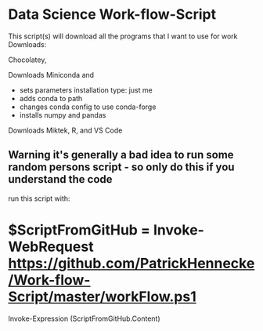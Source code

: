 # Data Science Work-flow-Script
This script(s) will download all the programs that I want to use for work
Downloads:

Chocolatey,

Downloads Miniconda and 
- sets parameters installation type: just me
-  adds conda to path
- changes conda config to use conda-forge
- installs numpy and pandas

Downloads Miktek, R, and VS Code

## Warning it's generally a bad idea to run some random persons script - so only do this if you understand the code

run this script with:

# $ScriptFromGitHub = Invoke-WebRequest https://github.com/PatrickHennecke/Work-flow-Script/master/workFlow.ps1
Invoke-Expression $($ScriptFromGitHub.Content)
